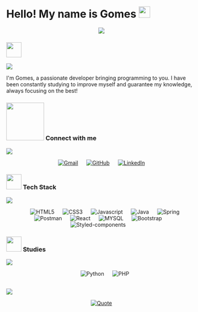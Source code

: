 <h1 align="left">Hello! My name is Gomes <img src="https://raw.githubusercontent.com/kaueMarques/kaueMarques/master/hi.gif" height="30px"></h1>

<p align="center">
  <a href="https://github.com/DenverCoder1/readme-typing-svg"><img src="https://readme-typing-svg.herokuapp.com?font=Time+New+Roman&color=%23C8BE25&size=25&center=true&vCenter=true&width=600&height=100&lines=Systems+Development+Analyst+Student;Always+learning+new+things"></a>
</p>

### <picture><img src = "https://github.com/JoJoDevAdventure/JoJoDevAdventure/blob/main/Images/about_me.gif?raw=true" width = 40px></picture>
<img  src="https://github.com/JoJoDevAdventure/JoJoDevAdventure/blob/main/Images/borderseperator.gif">

I'm Gomes, a passionate developer bringing programming to you. I have been constantly studying to improve myself and guarantee my knowledge, always focusing on the best!

### <picture> <img src="https://github.com/JoJoDevAdventure/JoJoDevAdventure/blob/main/Images/Connect-with-me.gif?raw=true" width="100px"> </picture> Connect with me
<img  src="https://github.com/JoJoDevAdventure/JoJoDevAdventure/blob/main/Images/borderseperator.gif">
<p align="center">
	<a href="mailto:joaovitor.jvgn2002@gmail.com"><img img src="https://img.shields.io/badge/gmail-%23EA4335.svg?style=for-the-badge&logo=gmail&logoColor=white" alt="Gmail"/></a>
	&emsp;
	<a href="https://github.com/Imortallly"><img src="https://img.shields.io/badge/github-%23181717.svg?style=for-the-badge&logo=github&logoColor=white" alt="GitHub"/></a>
	&emsp;
	<a href="https://www.linkedin.com/in/jo%C3%A3o-vitor-gomes-nunes-ab869b24a/"><img src="https://img.shields.io/badge/linkedin-%230A66C2.svg?style=for-the-badge&logo=linkedin&logoColor=white" alt="LinkedIn"/></a>
</p>

### <picture> <img src = "https://github.com/JoJoDevAdventure/JoJoDevAdventure/blob/main/Images/Programming_Languages.gif?raw=true" width = 40px>  </picture> Tech Stack
<img  src="https://github.com/JoJoDevAdventure/JoJoDevAdventure/blob/main/Images/borderseperator.gif">

<p align="center"> 
&emsp; 
&emsp;
 <img src="https://img.shields.io/badge/HTML5-E34F26?style=for-the-badge&logo=html5&logoColor=white" alt="HTML5">
&emsp;
<img src="https://img.shields.io/badge/CSS3-1572B6?style=for-the-badge&logo=css3&logoColor=white" alt="CSS3">
&emsp;
<img src="https://img.shields.io/badge/JavaScript-323330?style=for-the-badge&logo=javascript&logoColor=F7DF1E" alt="Javascript">
&emsp;
<img src="https://img.shields.io/badge/Java-ED8B00?style=for-the-badge&logo=openjdk&logoColor=white" alt="Java">
&emsp;
<img src="https://img.shields.io/badge/Spring-6DB33F?style=for-the-badge&logo=spring&logoColor=white" alt="Spring">
&emsp;
<img src="https://img.shields.io/badge/Postman-FF6C37?style=for-the-badge&logo=Postman&logoColor=white" alt="Postman">
&emsp;
<img src="https://img.shields.io/badge/React-20232A?style=for-the-badge&logo=react&logoColor=61DAFBe" alt="React">
&emsp;
<img src="https://img.shields.io/badge/MySQL-1520bd?style=for-the-badge&logo=mysql&logoColor=white" alt="MYSQL">
&emsp;
<img src="https://img.shields.io/badge/Bootstrap-563D7C?style=for-the-badge&logo=bootstrap&logoColor=white" alt="Bootstrap">
&emsp;
<img src="https://img.shields.io/badge/styled--components-DB7093?style=for-the-badge&logo=styled-components&logoColor=white" alt="Styled-components">
&emsp;

</p>

### <picture> <img src = "https://github.com/7oSkaaa/7oSkaaa/blob/main/Images/IDEs.gif?raw=true" width = 40px>  </picture> Studies
<img  src="https://github.com/JoJoDevAdventure/JoJoDevAdventure/blob/main/Images/borderseperator.gif">
<p align="center"> 
&emsp; 
<img src="https://img.shields.io/badge/Python-14354C?style=for-the-badge&logo=python&logoColor=white" alt="Python">
&emsp;
<img src="https://img.shields.io/badge/PHP-777BB4?style=for-the-badge&logo=php&logoColor=white" alt="PHP">
</p>

<br> 

<img  src="https://github.com/JoJoDevAdventure/JoJoDevAdventure/blob/main/Images/borderseperator.gif">

<p align = "center">
	<a href="https://github.com/piyushsuthar/github-readme-quotes"> <img alt = "Quote" src="https://quotes-github-readme.vercel.app/api?type=horizontal&theme=tokyonight&animation=grow_out_in&quoteCategory=programming">
</p>
